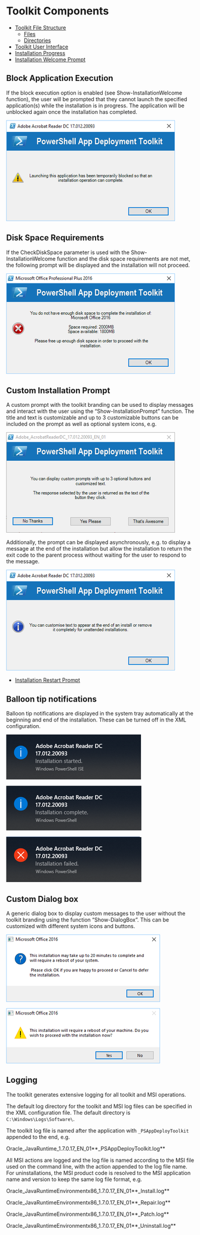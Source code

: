 # Toolkit Components

- [Toolkit File Structure](toolkit-file-structure)
  - [Files](toolkit-file-structure#files)
  - [Directories](toolkit-file-structure#directories)
- [Toolkit User Interface](toolkit-user-interface)
- [Installation Progress](installation-progress)
- [Installation Welcome Prompt](installation-welcome-prompt)

## Block Application Execution

If the block execution option is enabled (see Show-InstallationWelcome function), the user will be prompted that they cannot launch the specified application(s) while the installation is in progress. The application will be unblocked again once the installation has completed.

![](./img/image10.png)

## Disk Space Requirements

If the CheckDiskSpace parameter is used with the Show-InstallationWelcome function and the disk space requirements are not met, the following prompt will be displayed and the installation will not proceed.

![](./img/image11.png)

## Custom Installation Prompt

A custom prompt with the toolkit branding can be used to display messages and interact with the user using the “Show-InstallationPrompt” function. The title and text is customizable and up to 3 customizable buttons can be included on the prompt as well as optional system icons, e.g.

![](./img/image12.png)

Additionally, the prompt can be displayed asynchronously, e.g. to display a message at the end of the installation but allow the installation to return the exit code to the parent process without waiting for the user to respond to the message.

![](./img/image13.png)

- [Installation Restart Prompt](installation-restart-prompt)
## Balloon tip notifications

Balloon tip notifications are displayed in the system tray automatically at the beginning and end of the installation. These can be turned off in the XML configuration.

![](./img/image15.png)

![](./img/image16.png)

![](./img/image17.png)

## Custom Dialog box

A generic dialog box to display custom messages to the user without the toolkit branding using the function “Show-DialogBox”. This can be customized with different system icons and buttons.

![](./img/image18.png)

![](./img/image19.png)

## Logging

The toolkit generates extensive logging for all toolkit and MSI operations.

The default log directory for the toolkit and MSI log files can be specified in the XML configuration file. The default directory is `C:\Windows\Logs\Software\`.

The toolkit log file is named after the application with `_PSAppDeployToolkit` appended to the end, e.g.

Oracle_JavaRuntime_1.7.0.17_EN_01**_PSAppDeployToolkit.log**

All MSI actions are logged and the log file is named according to the MSI file used on the command line, with the action appended to the log file name. For uninstallations, the MSI product code is resolved to the MSI application name and version to keep the same log file format, e.g.

Oracle_JavaRuntimeEnvironmentx86_1.7.0.17_EN_01**_Install.log**

Oracle_JavaRuntimeEnvironmentx86_1.7.0.17_EN_01**_Repair.log**

Oracle_JavaRuntimeEnvironmentx86_1.7.0.17_EN_01**_Patch.log**

Oracle_JavaRuntimeEnvironmentx86_1.7.0.17_EN_01**_Uninstall.log**
